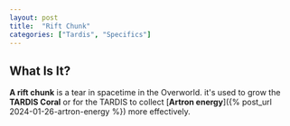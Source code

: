 ```yaml
---
layout: post
title:  "Rift Chunk"
categories: ["Tardis", "Specifics"]
---
```


## What Is It?
**A rift chunk** is a tear in spacetime in the Overworld. it's used to grow 
the **TARDIS Coral** or for the TARDIS to collect [**Artron energy**]({% post_url 2024-01-26-artron-energy %}) more effectively.
